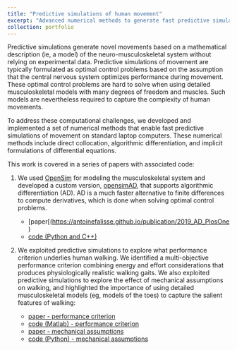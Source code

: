 ```yaml
---
title: "Predictive simulations of human movement"
excerpt: "Advanced numerical methods to generate fast predictive simulations of human movement <br/><img src='/images/Gait_snapshots_sideView_white.png'>"
collection: portfolio
---
```


Predictive simulations generate novel movements based on a mathematical description (ie, a model) of the neuro-musculoskeletal system without relying on experimental data. Predictive simulations of movement are typically formulated as optimal control problems based on the assumption that the central nervous system optimizes performance during movement. These optimal control problems are hard to solve when using detailed musculoskeletal models with many degrees of freedom and muscles. Such models are nevertheless required to capture the complexity of human movements.

To address these computational challenges, we developed and implemented a set of numerical methods that enable fast predictive simulations of movement on standard laptop computers. These numerical methods include direct collocation, algorithmic differentiation, and implicit formulations of differential equations. 

This work is covered in a series of papers with associated code:

1. We used [OpenSim](https://simtk.org/projects/opensim) for modeling the musculoskeletal system and developed a custom version, [opensimAD](https://github.com/antoinefalisse/opensimAD), that supports algorithmic differentiation (AD). AD is a much faster alternative to finite differences to compute derivatives, which is done when solving optimal control problems.
    - [paper[(https://antoinefalisse.github.io/publication/2019_AD_PlosOne) 
    - [code (Python and C++)](https://github.com/antoinefalisse/opensimAD)
    
2. We exploited predictive simulations to explore what performance criterion underlies human walking. We identified a multi-objective performance criterion combining energy and effort considerations that produces physiologically realistic walking gaits. We also exploited predictive simulations to explore the effect of mechanical assumptions on walking, and highlighted the importance of using detailed musculoskeletal models (eg, models of the toes) to capture the salient features of walking:
    - [paper - performance criterion](https://royalsocietypublishing.org/doi/10.1098/rsif.2019.0402)
    - [code (Matlab) - performance criterion](https://github.com/antoinefalisse/3dpredictsim)
    - [paper - mechanical assumptions](https://journals.plos.org/plosone/article?id=10.1371/journal.pone.0256311)
    - [code (Python) -  mechanical assumptions](https://github.com/antoinefalisse/predictsim_mtp)
